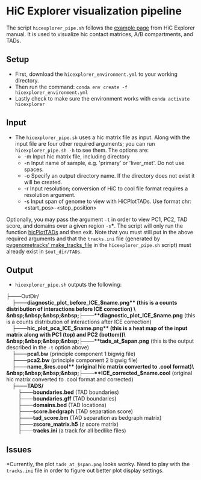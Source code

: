 # HiC Explorer visualization pipeline
The script `hicexplorer_pipe.sh` follows the [example page](https://hicexplorer.readthedocs.io/en/latest/content/example_usage.html) from HiC Explorer manual. 
It is used to visualize hic contact matrices, A/B compartments, and TADs.

## Setup
- First, download the `hicexplorer_environment.yml` to your working directory.
- Then run the command:
```conda env create -f hicexplorer_environment.yml```
- Lastly check to make sure the environment works with 
```conda activate hicexplorer```

## Input
- The `hicexplorer_pipe.sh` uses a hic matrix file as input. Along with the input file are four other required arguments; you can run `hicexplorer_pipe.sh -h` to see them. The options are:
  - -m     Input hic matrix file, including directory
  - -n     Input name of sample, e.g. 'primary' or 'liver_met'. Do not use spaces.
  - -o     Specify an output directory name. If the directory does not exist it will be created.
  - -r     Input resolution; conversion of HiC to cool file format requires a resolution argument.
  - -s     Input span of genome to view with HiCPlotTADs. Use format chr<num>:<start_pos>-<stop_position>

Optionally, you may pass the argument `-t` in order to view PC1, PC2, TAD score, and domains over a given region `-s`**\***. The script will only run the function [hicPlotTADs](https://hicexplorer.readthedocs.io/en/latest/content/tools/hicPlotTADs.html) and then exit. Note that you must still put in the above required arguments and that the `tracks.ini` file (generated by [pygenometracks' make_tracks_file](https://pygenometracks.readthedocs.io/en/latest/content/usage.html#make-tracks-file) in the `hicexplorer_pipe.sh` script) must already exist in `$out_dir/TADs`. 

## Output
- `hicexplorer_pipe.sh` outputs the following: 

├───OutDir/ \
&nbsp;&nbsp;&nbsp;&nbsp;├───**diagnostic_plot_before_ICE_$name.png** (this is a counts distribution of interactions before ICE correction) \
&nbsp;&nbsp;&nbsp;&nbsp;├───**diagnostic_plot_ICE_$name.png** (this is a counts distribution of interactions after ICE correction)\
&nbsp;&nbsp;&nbsp;&nbsp;├───**hic_plot_pca_ICE_$name.png** (this is a heat map of the input matrix along with PC1 (top) and PC2 (bottom))\
&nbsp;&nbsp;&nbsp;&nbsp;├───**tads_at_$span.png** (this is the output described in the `-t` option above)\
&nbsp;&nbsp;&nbsp;&nbsp;├───**pca1.bw** (principle component 1 bigwig file)\
&nbsp;&nbsp;&nbsp;&nbsp;├───**pca2.bw** (principle component 2 bigwig file)\
&nbsp;&nbsp;&nbsp;&nbsp;├───**name_$res.cool** (original hic matrix converted to .cool format)\
&nbsp;&nbsp;&nbsp;&nbsp;├───**ICE_corrected_$name.cool** (original hic matrix converted to .cool format and corrected)\
&nbsp;&nbsp;&nbsp;&nbsp;├───**TADS/** \
&nbsp;&nbsp;&nbsp;&nbsp;&nbsp;&nbsp;&nbsp;&nbsp;├───**boundaries.bed** (TAD boundaries) \
&nbsp;&nbsp;&nbsp;&nbsp;&nbsp;&nbsp;&nbsp;&nbsp;├───**boundaries.gff** (TAD boundaries) \
&nbsp;&nbsp;&nbsp;&nbsp;&nbsp;&nbsp;&nbsp;&nbsp;├───**domains.bed** (TAD locations) \
&nbsp;&nbsp;&nbsp;&nbsp;&nbsp;&nbsp;&nbsp;&nbsp;├───**score.bedgraph** (TAD separation score) \
&nbsp;&nbsp;&nbsp;&nbsp;&nbsp;&nbsp;&nbsp;&nbsp;├───**tad_score.bm** (TAD separation as bedgraph matrix) \
&nbsp;&nbsp;&nbsp;&nbsp;&nbsp;&nbsp;&nbsp;&nbsp;├───**zscore_matrix.h5** (z score matrix) \
&nbsp;&nbsp;&nbsp;&nbsp;&nbsp;&nbsp;&nbsp;&nbsp;├───**tracks.ini** (a track for all bedlike files)

## Issues
*Currently, the plot `tads_at_$span.png` looks wonky. Need to play with the `tracks.ini` file in order to figure out better plot display settings.
